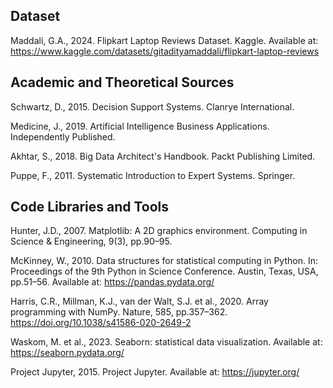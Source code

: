 ## Dataset
Maddali, G.A., 2024. Flipkart Laptop Reviews Dataset. Kaggle. Available at: https://www.kaggle.com/datasets/gitadityamaddali/flipkart-laptop-reviews

## Academic and Theoretical Sources
Schwartz, D., 2015. Decision Support Systems. Clanrye International.

Medicine, J., 2019. Artificial Intelligence Business Applications. Independently Published.

Akhtar, S., 2018. Big Data Architect's Handbook. Packt Publishing Limited.

Puppe, F., 2011. Systematic Introduction to Expert Systems. Springer.

## Code Libraries and Tools
Hunter, J.D., 2007. Matplotlib: A 2D graphics environment. Computing in Science & Engineering, 9(3), pp.90–95.

McKinney, W., 2010. Data structures for statistical computing in Python. In: Proceedings of the 9th Python in Science Conference. Austin, Texas, USA, pp.51–56. Available at: https://pandas.pydata.org/

Harris, C.R., Millman, K.J., van der Walt, S.J. et al., 2020. Array programming with NumPy. Nature, 585, pp.357–362. https://doi.org/10.1038/s41586-020-2649-2

Waskom, M. et al., 2023. Seaborn: statistical data visualization. Available at: https://seaborn.pydata.org/

Project Jupyter, 2015. Project Jupyter. Available at: https://jupyter.org/


